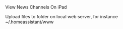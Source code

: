 View News Channels On iPad

Upload files to folder on local web server, for instance ~/.homeassistant/www
